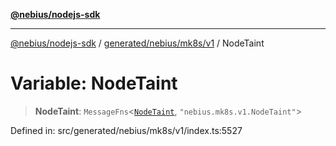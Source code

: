 [**@nebius/nodejs-sdk**](../../../../../README.md)

***

[@nebius/nodejs-sdk](../../../../../README.md) / [generated/nebius/mk8s/v1](../README.md) / NodeTaint

# Variable: NodeTaint

> **NodeTaint**: `MessageFns`\<[`NodeTaint`](../interfaces/NodeTaint.md), `"nebius.mk8s.v1.NodeTaint"`\>

Defined in: src/generated/nebius/mk8s/v1/index.ts:5527
